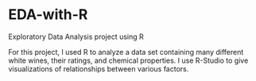 # EDA-with-R
Exploratory Data Analysis project using R

For this project, I used R to analyze a data set containing many different white wines, their ratings, and chemical properties.
I use R-Studio to give visualizations of relationships between various factors.
